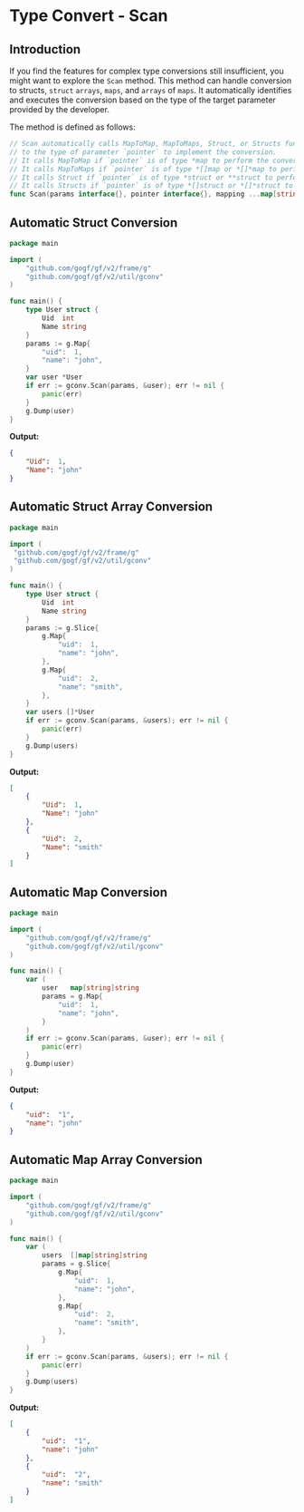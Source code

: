 # Type Convert - Scan

## Introduction

If you find the features for complex type conversions still insufficient, you might want to explore the `Scan` method. This method can handle conversion to structs, `struct` `arrays`, `maps`, and `arrays` of `maps`. It automatically identifies and executes the conversion based on the type of the target parameter provided by the developer.

The method is defined as follows:

```go
// Scan automatically calls MapToMap, MapToMaps, Struct, or Structs function according
// to the type of parameter `pointer` to implement the conversion.
// It calls MapToMap if `pointer` is of type *map to perform the conversion.
// It calls MapToMaps if `pointer` is of type *[]map or *[]*map to perform the conversion.
// It calls Struct if `pointer` is of type *struct or **struct to perform the conversion.
// It calls Structs if `pointer` is of type *[]struct or *[]*struct to perform the conversion.
func Scan(params interface{}, pointer interface{}, mapping ...map[string]string) (err error)
```

## Automatic Struct Conversion

```go
package main

import (
    "github.com/gogf/gf/v2/frame/g"
    "github.com/gogf/gf/v2/util/gconv"
)

func main() {
    type User struct {
        Uid  int
        Name string
    }
    params := g.Map{
        "uid":  1,
        "name": "john",
    }
    var user *User
    if err := gconv.Scan(params, &user); err != nil {
        panic(err)
    }
    g.Dump(user)
}
```

**Output:**

```json
{
    "Uid":  1,
    "Name": "john"
}
```

## Automatic Struct Array Conversion

```go
package main

import (
 "github.com/gogf/gf/v2/frame/g"
 "github.com/gogf/gf/v2/util/gconv"
)

func main() {
    type User struct {
        Uid  int
        Name string
    }
    params := g.Slice{
        g.Map{
            "uid":  1,
            "name": "john",
        },
        g.Map{
            "uid":  2,
            "name": "smith",
        },
    }
    var users []*User
    if err := gconv.Scan(params, &users); err != nil {
        panic(err)
    }
    g.Dump(users)
}
```

**Output:**

```json
[
    {
        "Uid":  1,
        "Name": "john"
    },
    {
        "Uid":  2,
        "Name": "smith"
    }
]
```

## Automatic Map Conversion

```go
package main

import (
    "github.com/gogf/gf/v2/frame/g"
    "github.com/gogf/gf/v2/util/gconv"
)

func main() {
    var (
        user   map[string]string
        params = g.Map{
            "uid":  1,
            "name": "john",
        }
    )
    if err := gconv.Scan(params, &user); err != nil {
        panic(err)
    }
    g.Dump(user)
}
```

**Output:**

```json
{
    "uid":  "1",
    "name": "john"
}
```

## Automatic Map Array Conversion

```go
package main

import (
    "github.com/gogf/gf/v2/frame/g"
    "github.com/gogf/gf/v2/util/gconv"
)

func main() {
    var (
        users  []map[string]string
        params = g.Slice{
            g.Map{
                "uid":  1,
                "name": "john",
            },
            g.Map{
                "uid":  2,
                "name": "smith",
            },
        }
    )
    if err := gconv.Scan(params, &users); err != nil {
        panic(err)
    }
    g.Dump(users)
}
```

**Output:**

```json
[
    {
        "uid":  "1",
        "name": "john"
    },
    {
        "uid":  "2",
        "name": "smith"
    }
]
```
